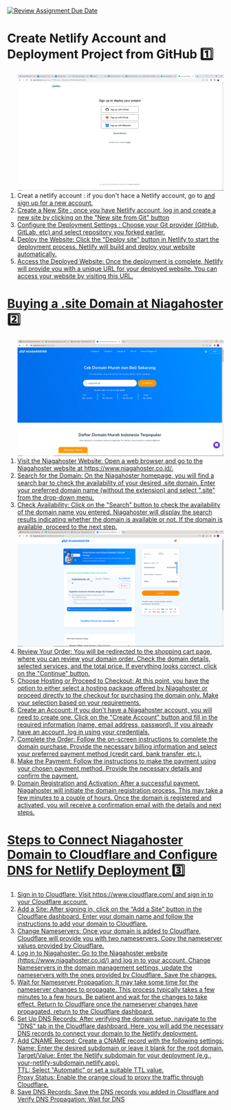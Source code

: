 [![Review Assignment Due Date](https://classroom.github.com/assets/deadline-readme-button-24ddc0f5d75046c5622901739e7c5dd533143b0c8e959d652212380cedb1ea36.svg)](https://classroom.github.com/a/6H2sAzcR)

<h1>Create Netlify Account and Deployment Project from GitHub 1️⃣</h1>
<ol>
<img src="img/ss%20(1).png">
<li>Creat a netlify account : if you don't hace a Netlify account, go to <a href="https://www.netlify.com/"> and sign up for a new account.</li>
<li>Create a New Site : once you have Netlify account, log in and create a new site by clicking on the "New site from Git" button </li>
<li>Configure the Deployment Settings : Choose your Git provider (GitHub, GitLab, etc) and select repository you forked earlier.</li>
<li>Deploy the Website: Click the "Deploy site" button in Netlify to start the deployment process. Netlify will build and deploy your website automatically. </li>
<li>Access the Deployed Website: Once the deployment is complete, Netlify will provide you with a unique URL for your deployed website. You can access your website by visiting this URL.</li>
</ol>

<h1>Buying a .site Domain at Niagahoster 2️⃣</h1>
<ol>
  <img src="img/ss%20(9).png">
<li>Visit the Niagahoster Website: Open a web browser and go to the Niagahoster website at https://www.niagahoster.co.id/.</li>
<li>Search for the Domain: On the Niagahoster homepage, you will find a search bar to check the availability of your desired .site domain. Enter your preferred domain name (without the extension) and select ".site" from the drop-down menu.</li>
<li>Check Availability: Click on the "Search" button to check the availability of the domain name you entered. Niagahoster will display the search results indicating whether the domain is available or not. If the domain is available, proceed to the next step.</li>
  <img src="img/ss%20(11).png">
<li>Review Your Order: You will be redirected to the shopping cart page, where you can review your domain order. Check the domain details, selected services, and the total price. If everything looks correct, click on the "Continue" button.</li>
<li>Choose Hosting or Proceed to Checkout: At this point, you have the option to either select a hosting package offered by Niagahoster or proceed directly to the checkout for purchasing the domain only. Make your selection based on your requirements.</li>
<li>Create an Account: If you don't have a Niagahoster account, you will need to create one. Click on the "Create Account" button and fill in the required information (name, email address, password). If you already have an account, log in using your credentials.</li>
<li>Complete the Order: Follow the on-screen instructions to complete the domain purchase. Provide the necessary billing information and select your preferred payment method (credit card, bank transfer, etc.).</li>
<li>Make the Payment: Follow the instructions to make the payment using your chosen payment method. Provide the necessary details and confirm the payment.</li>
<li>Domain Registration and Activation: After a successful payment, Niagahoster will initiate the domain registration process. This may take a few minutes to a couple of hours. Once the domain is registered and activated, you will receive a confirmation email with the details and next steps.</li>
</ol>

<h1>Steps to Connect Niagahoster Domain to Cloudflare and Configure DNS for Netlify Deployment 3️⃣</h1>
<ol>
<li>Sign in to Cloudflare: Visit https://www.cloudflare.com/ and sign in to your Cloudflare account.</li>
<li>Add a Site: After signing in, click on the "Add a Site" button in the Cloudflare dashboard. Enter your domain name and follow the instructions to add your domain to Cloudflare.</li>
<li>Change Nameservers: Once your domain is added to Cloudflare, Cloudflare will provide you with two nameservers. Copy the nameserver values provided by Cloudflare.</li>
<li>Log in to Niagahoster: Go to the Niagahoster website (https://www.niagahoster.co.id/) and log in to your account. Change Nameservers in the domain management settings, update the nameservers with the ones provided by Cloudflare. Save the changes.</li>
<li>Wait for Nameserver Propagation: It may take some time for the nameserver changes to propagate. This process typically takes a few minutes to a few hours. Be patient and wait for the changes to take effect. Return to Cloudflare once the nameserver changes have propagated, return to the Cloudflare dashboard.</li>
<li>Set Up DNS Records: After verifying the domain setup, navigate to the "DNS" tab in the Cloudflare dashboard. Here, you will add the necessary DNS records to connect your domain to the Netlify deployment.</li>
<li>Add CNAME Record: Create a CNAME record with the following settings:
<br>Name: Enter the desired subdomain or leave it blank for the root domain.
<br>Target/Value: Enter the Netlify subdomain for your deployment (e.g., your-netlify-subdomain.netlify.app).
<br>TTL: Select "Automatic" or set a suitable TTL value.
<br>Proxy Status: Enable the orange cloud to proxy the traffic through Cloudflare.</li>
<li>Save DNS Records: Save the DNS records you added in Cloudflare and Verify DNS Propagation: Wait for DNS</li>
</ol>

